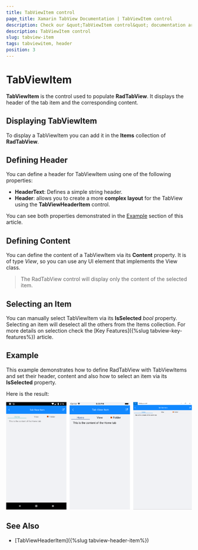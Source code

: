 ```yaml
---
title: TabViewItem control
page_title: Xamarin TabView Documentation | TabViewItem control
description: Check our &quot;TabViewItem control&quot; documentation article for Telerik TabView for Xamarin control.
description: TabViewItem control
slug: tabview-item
tags: tabviewitem, header
position: 3
---
```


# TabViewItem

**TabViewItem** is the control used to populate **RadTabView**. It displays the header of the tab item and the corresponding content.

## Displaying TabViewItem

To display a TabViewItem you can add it in the **Items** collection of **RadTabView**.

## Defining Header

You can define a header for TabViewItem using one of the following properties:

* **HeaderText**: Defines a simple string header. 
* **Header**: allows you to create a more **complex layout** for the TabView using the **TabViewHeaderItem** control. 

You can see both properties demonstrated in the [Example](#example) section of this article.

## Defining Content

You can define the content of a TabViewItem via its **Content** property. It is of type *View*, so you can use any UI element that implements the View class.

> The RadTabView control will display only the content of the selected item.

## Selecting an Item

You can manually select TabViewItem via its **IsSelected** *bool* property. Selecting an item will deselect all the others from the Items collection. For more details on selection check the [Key Features]({%slug tabview-key-features%}) article.

## Example

This example demonstrates how to define RadTabView with TabViewItems and set their header, content and also how to select an item via its **IsSelected** property. 

<snippet id='tabview-features-tabviewitem-xaml'/>
<snippet id='tabview-features-tabviewitem-csharp'/>

Here is the result:
 
![TabViewItem control](images/tabview-item-control.png)

## See Also

- [TabViewHeaderItem]({%slug tabview-header-item%})
